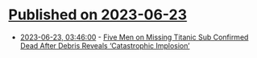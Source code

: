 # [Published on 2023-06-23](index.md)

* [2023-06-23, 03:46:00](https://soylentnews.org/article.pl?sid=23/06/23/0348219&from=rss) - [Five Men on Missing Titanic Sub Confirmed Dead After Debris Reveals ‘Catastrophic Implosion’ ](https://soylentnews.org/article.pl?sid=23/06/23/0348219&from=rss)

